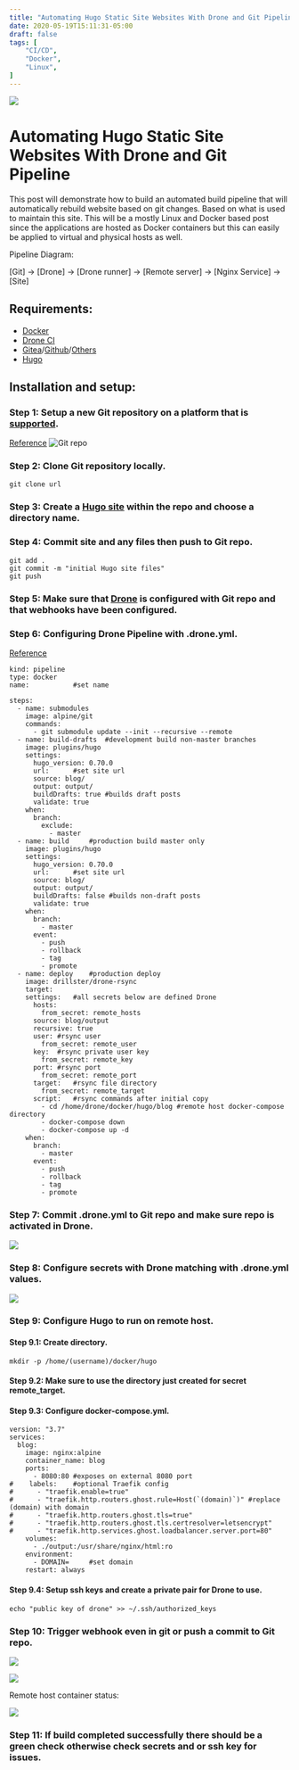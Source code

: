 ```yaml
---
title: "Automating Hugo Static Site Websites With Drone and Git Pipeline"
date: 2020-05-19T15:11:31-05:00
draft: false
tags: [
	"CI/CD",
	"Docker",
	"Linux",
]
---
```


![](/images/gitea_drone_hugo.png)

# Automating Hugo Static Site Websites With Drone and Git Pipeline

This post will demonstrate how to build an automated build pipeline that will automatically rebuild website based on git changes. Based on what is used to maintain this site. This will be a mostly Linux and Docker based post since the applications are hosted as Docker containers but this can easily be applied to virtual and physical hosts as well. 

Pipeline Diagram: 

[Git] -> [Drone] -> [Drone runner] -> [Remote server] -> [Nginx Service] -> [Site]

## Requirements:

- [Docker](posts/setting_up_docker/)
- [Drone CI](/posts/setting_up_drone_ci/)
- [Gitea](posts/setting_up_private_github_with_gitea/)/[Github](https://github.com)/[Others](https://docs.drone.io/)
- [Hugo](https://gohugo.io/) 


## Installation and setup:

### Step 1: Setup a new Git repository on a platform that is [supported](https://docs.drone.io/).
[Reference](https://git.magnatox.com/tonymmm1/blog.magnatox.com)
![Git repo](/images/screenshot_2020-05-19_15:23:30-01.png)

### Step 2: Clone Git repository locally.

``git clone url``

### Step 3: Create a [Hugo site](https://gohugo.io/getting-started/quick-start/) within the repo and choose a directory name.

### Step 4: Commit site and any files then push to Git repo. 

```
git add .
git commit -m "initial Hugo site files" 
git push
```

### Step 5: Make sure that [Drone](https://docs.drone.io/) is configured with Git repo and that webhooks have been configured.

### Step 6: Configuring Drone Pipeline with .drone.yml.

[Reference](https://git.magnatox.com/tonymmm1/blog.magnatox.com/src/branch/master/.drone.yml)

```
kind: pipeline
type: docker
name: 			#set name

steps:
  - name: submodules
    image: alpine/git
    commands:
      - git submodule update --init --recursive --remote
  - name: build-drafts	#development build non-master branches
    image: plugins/hugo
    settings:
      hugo_version: 0.70.0
      url: 		#set site url
      source: blog/
      output: output/
      buildDrafts: true	#builds draft posts
      validate: true
    when:
      branch:
        exclude:
          - master
  - name: build		#production build master only
    image: plugins/hugo
    settings:
      hugo_version: 0.70.0
      url: 		#set site url
      source: blog/
      output: output/
      buildDrafts: false #builds non-draft posts 
      validate: true
    when:
      branch:
        - master
      event:		
        - push
        - rollback
        - tag
        - promote
  - name: deploy	#production deploy
    image: drillster/drone-rsync
    target:
    settings:	#all secrets below are defined Drone
      hosts:
        from_secret: remote_hosts	
      source: blog/output
      recursive: true
      user:	#rsync user
        from_secret: remote_user
      key:	#rsync private user key
        from_secret: remote_key
      port:	#rsync port
        from_secret: remote_port
      target:	#rsync file directory
        from_secret: remote_target
      script:	#rsync commands after initial copy
        - cd /home/drone/docker/hugo/blog #remote host docker-compose directory
        - docker-compose down		
        - docker-compose up -d
    when:
      branch:
        - master
      event:
        - push
        - rollback
        - tag
        - promote
```

### Step 7: Commit .drone.yml to Git repo and make sure repo is activated in Drone.

![](/images/screenshot_2020-05-19_15:48:53-01.png)

### Step 8: Configure secrets with Drone matching with .drone.yml values.

![](/images/screenshot_2020-05-19_15:51:31-01.png)

### Step 9: Configure Hugo to run on remote host.

#### Step 9.1: Create directory.
```
mkdir -p /home/(username)/docker/hugo
```

#### Step 9.2: Make sure to use the directory just created for secret remote_target.

#### Step 9.3: Configure docker-compose.yml.

```
version: "3.7"
services:
  blog:
    image: nginx:alpine
    container_name: blog
    ports:
      - 8080:80	#exposes on external 8080 port
#    labels:	#optional Traefik config
#      - "traefik.enable=true"
#      - "traefik.http.routers.ghost.rule=Host(`(domain)`)"	#replace (domain) with domain
#      - "traefik.http.routers.ghost.tls=true"
#      - "traefik.http.routers.ghost.tls.certresolver=letsencrypt"
#      - "traefik.http.services.ghost.loadbalancer.server.port=80"
    volumes:
      - ./output:/usr/share/nginx/html:ro 
    environment:
      - DOMAIN=		#set domain
    restart: always
```

#### Step 9.4: Setup ssh keys and create a private pair for Drone to use.

``echo "public key of drone" >> ~/.ssh/authorized_keys``

### Step 10: Trigger webhook even in git or push a commit to Git repo.

![](/images/screenshot_2020-05-19_16:03:06-01.png)

![](/images/screenshot_2020-05-19_16:05:01-01.png)

Remote host container status:

![](/images/screenshot_2020-05-19_16:08:46-01.png)

### Step 11: If build completed successfully there should be a green check otherwise check secrets and or ssh key for issues.
